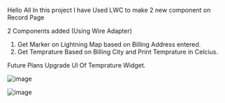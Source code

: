Hello All
In this project I have Used LWC to make 2 new component on Record Page 

2 Components added (Using Wire Adapter)
1) Get Marker on Lightning Map based on Billing Address entered.
2) Get Temprature Based on Billing City and Print Temprature in Celcius.

Future Plans 
Upgrade UI Of Temprature Widget.

![image](https://user-images.githubusercontent.com/73140231/149088496-a13415b5-56d3-40fc-bd07-d89efb5bd2f0.png)

![image](https://user-images.githubusercontent.com/73140231/149088540-2e7fc538-20c1-4c34-b86d-78a6a64d595d.png)

